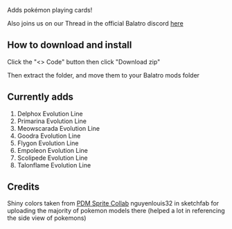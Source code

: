 Adds pokémon playing cards!

Also joins us on our Thread in the official Balatro discord [here](https://discord.com/channels/1116389027176787968/1326197297553342505)

## How to download and install

Click the "<> Code" button then click "Download zip" 

Then extract the folder, and move them to your Balatro mods folder

## Currently adds

1. Delphox Evolution Line
2. Primarina Evolution Line
3. Meowscarada Evolution Line
4. Goodra Evolution Line
5. Flygon Evolution Line
6. Empoleon Evolution Line
7. Scolipede Evolution Line
8. Talonflame Evolution Line

## Credits

Shiny colors taken from [PDM Sprite Collab](https://sprites.pmdcollab.org/#/)
nguyenlouis32 in sketchfab for uploading the majority of pokemon models there (helped a lot in referencing the side view of pokemons)
